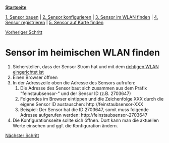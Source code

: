 [**Startseite**](index.md)

[1. Sensor bauen](build_sensor.md) |
[2. Sensor konfigurieren](configure_device.md) | 
[3. Sensor im WLAN finden](find_device_in_wifi.md) |
[4. Sensor registrieren](register_sensor.md) |
[5. Sensor auf Karte finden](sensor_map.md) 

[Vorheriger Schritt](configure_device.md)

# Sensor im heimischen WLAN finden

1. Sicherstellen, dass der Sensor Strom hat und mit dem [richtigen WLAN eingerichtet ist](configure_device.md)
2. Einen Browser öffnen
3. In der Adresszeile oben die Adresse des Sensors aufrufen:
	1. Die Adresse des Sensor baut sich zusammen aus dem Präfix "feinstaubsensor-" und der Sensor ID (z.B. 2703647)
	2. Folgendes im Browser eintippen und die Zeichenfolge XXX durch die eigene Sensor ID austauschen: http://feinstaubsensor-XXX
	3. Beispiel: Der Sensor hat die ID 2703647, somit muss folgende Adresse aufgerufen werden: http://feinstaubsensor-2703647
4. Die Konfigurationsseite sollte sich öffnen. Dort kann man die aktuellen Werte einsehen und ggf. die Konfiguration ändern.

[Nächster Schritt](register_sensor.md)
